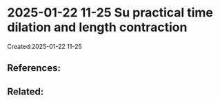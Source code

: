 # 2025-01-22 11-25 Su practical time dilation and length contraction
Created:2025-01-22 11-25


## References:

## Related:



